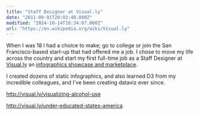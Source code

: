```yaml
---
title: "Staff Designer at Visual.ly"
date: "2011-09-01T20:03:48.000Z"
modified: "2024-10-14T16:34:07.000Z"
url: "https://en.wikipedia.org/wiki/Visual.ly"
---
```

When I was 18 I had a choice to make; go to college or join the San Francisco-based start-up that had offered me a job. I chose to move my life across the country and start my first full-time job as a Staff Designer at [Visual.ly](https://en.wikipedia.org/wiki/Visual.ly#:~:text=Visual.ly%20is%20structured%20both,Education%20to%20Business%20or%20Politics.) an [infographics showcase and marketplace](https://allthingsd.com/20110713/visual-ly-wants-to-bring-nifty-charts-and-graphs-to-the-rest-of-us/).

I created dozens of static infographics, and also learned D3 from my incredible colleagues, and I've been creating dataviz ever since.

<http://visual.ly/visualizing-alcohol-use>

<http://visual.ly/under-educated-states-america>
